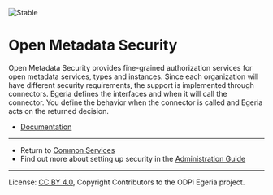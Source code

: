 <!-- SPDX-License-Identifier: CC-BY-4.0 -->
<!-- Copyright Contributors to the ODPi Egeria project. -->

![Stable](../../../images/egeria-content-status-released.png#pagewidth)

# Open Metadata Security

Open Metadata Security provides fine-grained authorization services for open metadata services, types and instances.
Since each organization will have different security requirements, the support is implemented through connectors.
Egeria defines the interfaces and when it will call the connector.  You define the behavior when the connector is called
and Egeria acts on the returned decision.

* [Documentation](https://egeria-project.org/services/metadata-security-services)

----
* Return to [Common Services](..)
* Find out more about setting up security in the [Administration Guide](https://egeria-project.org/guides/admin/)
    

----
License: [CC BY 4.0](https://creativecommons.org/licenses/by/4.0/),
Copyright Contributors to the ODPi Egeria project.